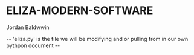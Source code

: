 # ELIZA-MODERN-SOFTWARE
Jordan Baldwwin

-- 'eliza.py' is the file we will be modifying and or pulling from in our own pythpon document --
